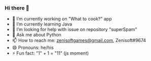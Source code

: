 ### Hi there 👋

<!--
**TimurSl/TimurSl** is a ✨ _special_ ✨ repository because its `README.md` (this file) appears on your GitHub profile.

Here are some ideas to get you started:
-->


- 🔭 I’m currently working on "What to cook?" app
- 🌱 I’m currently learning Java
- 🤔 I’m looking for help with issue on repository "superSpam"
- 💬 Ask me about Python
- 📫 How to reach me: zenisoftgames@gmail.com, Zenisoft#9674
- 😄 Pronouns: he/his
- ⚡ Fun fact: "1" + 1 = "11" (js moment)

